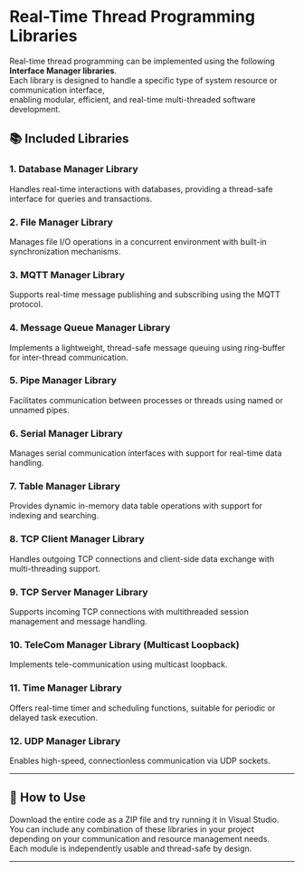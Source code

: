 # Real-Time Thread Programming Libraries

Real-time thread programming can be implemented using the following **Interface Manager libraries**.  
Each library is designed to handle a specific type of system resource or communication interface,  
enabling modular, efficient, and real-time multi-threaded software development.

## 📚 Included Libraries

### 1. **Database Manager Library**
Handles real-time interactions with databases, providing a thread-safe interface for queries and transactions.

### 2. **File Manager Library**
Manages file I/O operations in a concurrent environment with built-in synchronization mechanisms.

### 3. **MQTT Manager Library**
Supports real-time message publishing and subscribing using the MQTT protocol.

### 4. **Message Queue Manager Library**
Implements a lightweight, thread-safe message queuing using ring-buffer for inter-thread communication.

### 5. **Pipe Manager Library**
Facilitates communication between processes or threads using named or unnamed pipes.

### 6. **Serial Manager Library**
Manages serial communication interfaces with support for real-time data handling.

### 7. **Table Manager Library**
Provides dynamic in-memory data table operations with support for indexing and searching.

### 8. **TCP Client Manager Library**
Handles outgoing TCP connections and client-side data exchange with multi-threading support.

### 9. **TCP Server Manager Library**
Supports incoming TCP connections with multithreaded session management and message handling.

### 10. **TeleCom Manager Library (Multicast Loopback)**
Implements tele-communication using multicast loopback.

### 11. **Time Manager Library**
Offers real-time timer and scheduling functions, suitable for periodic or delayed task execution.

### 12. **UDP Manager Library**
Enables high-speed, connectionless communication via UDP sockets.

---

## 🚀 How to Use

Download the entire code as a ZIP file and try running it in Visual Studio.  
You can include any combination of these libraries in your project depending on your communication and resource management needs.  
Each module is independently usable and thread-safe by design.  

---
